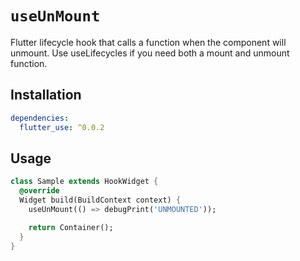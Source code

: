 # `useUnMount`

Flutter lifecycle hook that calls a function when the component will unmount. Use useLifecycles if you need both a mount and unmount function.

## Installation

```yaml
dependencies:
  flutter_use: ^0.0.2
```

## Usage

```dart
class Sample extends HookWidget {
  @override
  Widget build(BuildContext context) {
    useUnMount(() => debugPrint('UNMOUNTED'));

    return Container();
  }
}
```
